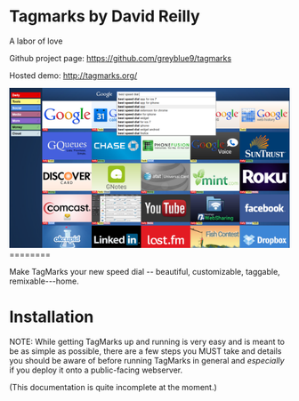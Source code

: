 Tagmarks by David Reilly
======================
A labor of love

Github project page:
https://github.com/greyblue9/tagmarks

Hosted demo:
http://tagmarks.org/

![Screenshot](/res/screenshot-websearch.png)========

Make TagMarks your new speed dial -- beautiful, customizable, taggable,
remixable---home.


Installation
============

NOTE: While getting TagMarks up and running is very easy and is meant to be as
simple as possible, there are a few steps you MUST take and details you should
be aware of before running TagMarks in general and *especially* if you deploy it onto a
public-facing webserver.

(This documentation is quite incomplete at the moment.)

